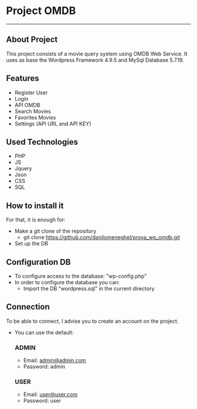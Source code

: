 # Project OMDB
------------------------

## About Project
This project consists of a movie query system using OMDB Web Service.
It uses as base the Wordpress Framework 4.9.5 and MySql Database 5.7.19.

## Features
- Register User
- Login
- API OMDB
- Search Movies
- Favorites Movies
- Settings (API URL and API KEY)

## Used Technologies
- PHP
- JS
- Jquery
- Json
- CSS
- SQL

## How to install it
For that, it is enough for:
- Make a git clone of the repository
	- git clone https://github.com/danilomeneghel/prova_wp_omdb.git
- Set up the DB

## Configuration DB
- To configure access to the database: "wp-config.php"
- In order to configure the database you can:
    - Import the DB "wordpress.sql" in the current directory

## Connection
To be able to connect, I advise you to create an account on the project.
- You can use the default:
	### ADMIN
    - Email: admin@admin.com
    - Password: admin
	### USER
    - Email: user@user.com
    - Password: user
